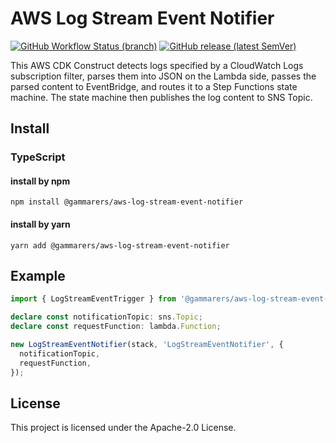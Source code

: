 # AWS Log Stream Event Notifier

[![GitHub Workflow Status (branch)](https://img.shields.io/github/actions/workflow/status/gammarers/aws-log-stream-event-notifier/release.yml?branch=main&label=release&style=flat-square)](https://github.com/gammarers/aws-log-stream-event-notifier/actions/workflows/release.yml)
[![GitHub release (latest SemVer)](https://img.shields.io/github/v/release/gammarers/aws-log-stream-event-notifier?sort=semver&style=flat-square)](https://github.com/gammarers/aws-log-stream-event-notifier/releases)

This AWS CDK Construct detects logs specified by a CloudWatch Logs subscription filter, parses them into JSON on the Lambda side, passes the parsed content to EventBridge, and routes it to a Step Functions state machine. The state machine then publishes the log content to SNS Topic.

## Install

### TypeScript

#### install by npm

```shell
npm install @gammarers/aws-log-stream-event-notifier
```

#### install by yarn

```shell
yarn add @gammarers/aws-log-stream-event-notifier
```

## Example

```typescript
import { LogStreamEventTrigger } from '@gammarers/aws-log-stream-event-notifier';

declare const notificationTopic: sns.Topic;
declare const requestFunction: lambda.Function;

new LogStreamEventNotifier(stack, 'LogStreamEventNotifier', {
  notificationTopic,
  requestFunction,
});

```

## License

This project is licensed under the Apache-2.0 License.